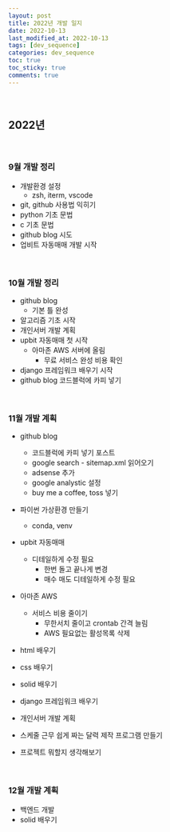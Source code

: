 ```yaml
---
layout: post
title: 2022년 개발 일지
date: 2022-10-13
last_modified_at: 2022-10-13
tags: [dev_sequence]
categories: dev_sequence
toc: true
toc_sticky: true
comments: true 
---
```


<br>

## 2022년

<br>

### 9월 개발 정리
- 개발환경 설정
  - zsh, iterm, vscode
- git, github 사용법 익히기
- python 기초 문법
- c 기초 문법
- github blog 시도
- 업비트 자동매매 개발 시작

<br>

### 10월 개발 정리
- github blog
  - 기본 틀 완성
- 알고리즘 기초 시작
- 개인서버 개발 계획
- upbit 자동매매 첫 시작
  - 아마존 AWS 서버에 올림 
    - 무료 서비스 완성 비용 확인  
- django 프레임워크 배우기 시작
- github blog 코드블럭에 카피 넣기

<br>

### 11월 개발 계획
- github blog
  - 코드블럭에 카피 넣기 포스트
  - google search - sitemap.xml 읽어오기
  - adsense 추가
  - google analystic 설정
  - buy me a coffee, toss 넣기

- 파이썬 가상환경 만들기
  - conda, venv

- upbit 자동매매
  - 디테일하게 수정 필요
    - 한번 돌고 끝나게 변경
    - 매수 매도 디테일하게 수정 필요

- 아마존 AWS
  - 서비스 비용 줄이기 
    - 무한서치 줄이고 crontab 간격 늘림
    - AWS 필요없는 활성목록 삭제

- html 배우기
- css 배우기
- solid 배우기
- django 프레임워크 배우기

- 개인서버 개발 계획
- 스케줄 근무 쉽게 짜는 달력 제작 프로그램 만들기

- 프로젝트 뭐할지 생각해보기

<br>

### 12월 개발 계획
- 백엔드 개발
- solid 배우기